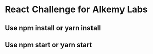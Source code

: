 # React Challenge for Alkemy Labs

## Use npm install or yarn install

## Use npm start or yarn start
